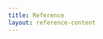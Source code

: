 ```yaml
---
title: Reference
layout: reference-content
---
```


<style>
    .reference-link-block {
        margin-bottom: 74px;
    }
    .reference-link-block + .reference-link-block {
        border-top: 1px solid rgba(0, 0, 0, .1);
        margin-top: 74px;
    }

    .reference-link-block__title {
        font-weight: 400;
    }

    .reference-link-block__sub-title {
        font-size: 20px;
        font-weight: 700;
    }

    .reference-link-block__sub-sections-wrapper {
        display: flex;
        margin-left: -15px;
        margin-right: -15px;
    }

    .reference-link-block__sub-section {
        padding: 0 15px;
        margin-top: 38px;
        flex: 0 0 50%;
    }

    .reference-link-block p {
        margin-bottom: 0;
    }

    .reference-link-block p + p {
        margin-top: 1rem;
    }
    
</style>